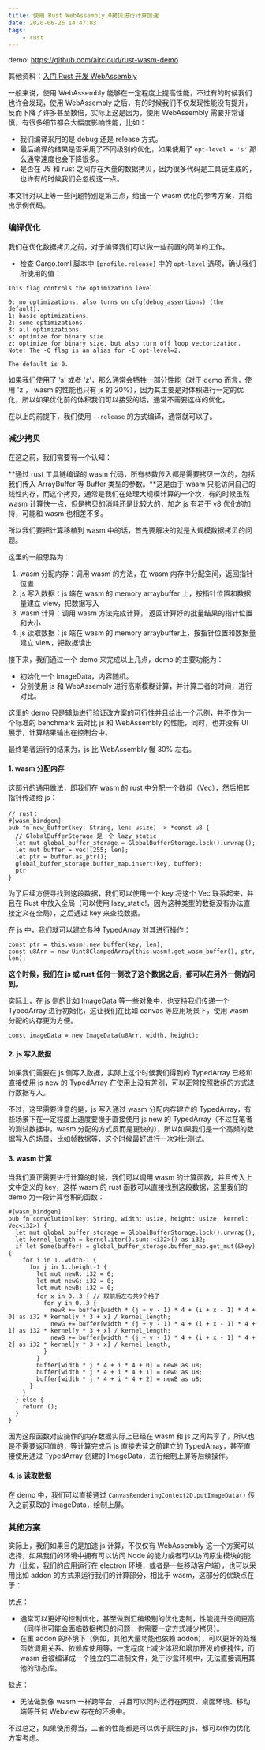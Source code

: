```yaml
---
title: 使用 Rust WebAssembly 0拷贝进行计算加速
date: 2020-06-26 14:47:03
tags:
    - rust
---
```


demo: https://github.com/aircloud/rust-wasm-demo  

其他资料：[入门 Rust 开发 WebAssembly](https://zhuanlan.zhihu.com/p/104299612)

一般来说，使用 WebAssembly 能够在一定程度上提高性能，不过有的时候我们也许会发现，使用 WebAssembly 之后，有的时候我们不仅发现性能没有提升，反而下降了许多甚至数倍，实际上这是因为，使用 WebAssembly 需要非常谨慎，有很多细节都会大幅度影响性能，比如：

* 我们编译采用的是 debug 还是 release 方式。
* 最后编译的结果是否采用了不同级别的优化，如果使用了 `opt-level = 's'` 那么通常速度也会下降很多。
* 是否在 JS 和 rust 之间存在大量的数据拷贝，因为很多代码是工具链生成的，也许有的时候我们会忽视这一点。

本文针对以上等一些问题特别是第三点，给出一个 wasm 优化的参考方案，并给出示例代码。

### 编译优化

我们在优化数据拷贝之前，对于编译我们可以做一些前置的简单的工作。

* 检查 Cargo.toml 脚本中 `[profile.release]` 中的 `opt-level` 选项，确认我们所使用的值：

```
This flag controls the optimization level.

0: no optimizations, also turns on cfg(debug_assertions) (the default).
1: basic optimizations.
2: some optimizations.
3: all optimizations.
s: optimize for binary size.
z: optimize for binary size, but also turn off loop vectorization.
Note: The -O flag is an alias for -C opt-level=2.

The default is 0.
```

如果我们使用了 ‘s’ 或者 'z'，那么通常会牺牲一部分性能（对于 demo 而言，使用 'z'， wasm 的性能也只有 js 的 20%），因为其主要是对体积进行一定的优化，所以如果优化前的体积我们可以接受的话，通常不需要这样的优化。

在以上的前提下，我们使用 `--release` 的方式编译，通常就可以了。

### 减少拷贝

在这之前，我们需要有一个认知：

**通过 rust 工具链编译的 wasm 代码，所有参数传入都是需要拷贝一次的，包括我们传入 ArrayBuffer 等 Buffer 类型的参数。**这是由于 wasm 只能访问自己的线性内存，而这个拷贝，通常是我们在处理大规模计算的一个坎，有的时候虽然 wasm 计算快一点，但是拷贝的消耗还是比较大的，加之 js 有若干 v8 优化的加持，可能和 wasm 也相差不多。

所以我们要把计算移植到 wasm 中的话，首先要解决的就是大规模数据拷贝的问题。

这里的一般思路为：

1. wasm 分配内存：调用 wasm 的方法，在 wasm 内存中分配空间，返回指针位置
2. js 写入数据：js 端在 wasm 的 memory arraybuffer 上，按指针位置和数据量建立 view，把数据写入
3. wasm 计算：调用 wasm 方法完成计算， 返回计算好的批量结果的指针位置和大小
4. js 读取数据：js 端在 wasm 的 memory arraybuffer上，按指针位置和数据量建立 view，把数据读出

接下来，我们通过一个 demo 来完成以上几点，demo 的主要功能为：

* 初始化一个 ImageData，内容随机。
* 分别使用 js 和 WebAssembly 进行高斯模糊计算，并计算二者的时间，进行对比。

这里的 demo 只是辅助进行验证改方案的可行性并且给出一个示例，并不作为一个标准的 benchmark 去对比 js 和 WebAssembly 的性能，同时，也并没有 UI 展示，计算结果输出在控制台中。

最终笔者运行的结果为，js 比 WebAssembly 慢 30% 左右。

#### 1. wasm 分配内存

这部分的通用做法，即我们在 wasm 的 rust 中分配一个数组（Vec），然后把其指针传递给 js：

```
// rust：
#[wasm_bindgen]
pub fn new_buffer(key: String, len: usize) -> *const u8 {
  // GlobalBufferStorage 是一个 lazy_static
  let mut global_buffer_storage = GlobalBufferStorage.lock().unwrap();
  let mut buffer = vec![255; len];
  let ptr = buffer.as_ptr();
  global_buffer_storage.buffer_map.insert(key, buffer);
  ptr
}
```

为了后续方便寻找到这段数据，我们可以使用一个 key 将这个 Vec 联系起来，并且在 Rust 中放入全局（可以使用 lazy_static!，因为这种类型的数据没有办法直接定义在全局），之后通过 key 来查找数据。

在 js 中，我们就可以建立各种 TypedArray 对其进行操作：

```
const ptr = this.wasm!.new_buffer(key, len);
const u8Arr = new Uint8ClampedArray(this.wasm!.get_wasm_buffer(), ptr, len);
```

**这个时候，我们在 js 或 rust 任何一侧改了这个数据之后，都可以在另外一侧访问到。**

实际上，在 js 侧的比如 [ImageData](https://developer.mozilla.org/en-US/docs/Web/API/ImageData/ImageData) 等一些对象中，也支持我们传递一个 TypedArray 进行初始化，这让我们在比如 canvas 等应用场景下，使用 wasm 分配的内存更为方便。

```
const imageData = new ImageData(u8Arr, width, height);
```

#### 2. js 写入数据

如果我们需要在 js 侧写入数据，实际上这个时候我们得到的 TypedArray 已经和直接使用 js new 的 TypedArray 在使用上没有差别，可以正常按照数组的方式进行数据写入。

不过，这里需要注意的是，js 写入通过 wasm 分配内存建立的 TypedArray，有些场景下在一定程度上速度要慢于直接使用 js new 的 TypedArray（不过在笔者的测试数据中，wasm 分配的方式反而是更快的），所以如果我们是一个高频的数据写入的场景，比如帧数据等，这个时候最好进行一次对比测试。


#### 3. wasm 计算

当我们真正需要进行计算的时候，我们可以调用 wasm 的计算函数，并且传入上文中定义的 key，这样 wasm 的 rust 函数可以直接找到这段数据，这里我们的 demo 为一段计算卷积的函数：

```
#[wasm_bindgen]
pub fn convolution(key: String, width: usize, height: usize, kernel: Vec<i32>) {
  let mut global_buffer_storage = GlobalBufferStorage.lock().unwrap();
  let kernel_length = kernel.iter().sum::<i32>() as i32;
  if let Some(buffer) = global_buffer_storage.buffer_map.get_mut(&key) {
    for i in 1..width-1 {
      for j in 1..height-1 {
        let mut newR: i32 = 0;
        let mut newG: i32 = 0;
        let mut newB: i32 = 0;
        for x in 0..3 { // 取前后左右共9个格子
          for y in 0..3 {
            newR += buffer[width * (j + y - 1) * 4 + (i + x - 1) * 4 + 0] as i32 * kernel[y * 3 + x] / kernel_length;
            newG += buffer[width * (j + y - 1) * 4 + (i + x - 1) * 4 + 1] as i32 * kernel[y * 3 + x] / kernel_length;
            newB += buffer[width * (j + y - 1) * 4 + (i + x - 1) * 4 + 2] as i32 * kernel[y * 3 + x] / kernel_length;
          }
        }
        buffer[width * j * 4 + i * 4 + 0] = newR as u8;
        buffer[width * j * 4 + i * 4 + 1] = newG as u8;
        buffer[width * j * 4 + i * 4 + 2] = newB as u8;
      }
    }
  } else {
    return ();
  }
}
```

因为这段函数对应操作的内存数据实际上已经在 wasm 和 js 之间共享了，所以也是不需要返回值的，等计算完成后 js 直接去读之前建立的 TypedArray，甚至直接使用通过 TypedArray 创建的 ImageData，进行绘制上屏等后续操作。

#### 4. js 读取数据

在 demo 中，我们可以直接通过 `CanvasRenderingContext2D.putImageData()` 传入之前获取的 imageData，绘制上屏。

### 其他方案

实际上，我们如果目的是加速 js 计算，不仅仅有 WebAssembly 这一个方案可以选择，如果我们的环境中拥有可以访问 Node 的能力或者可以访问原生模块的能力（比如，我们的应用运行在 electron 环境，或者是一些移动客户端），也可以采用比如 addon 的方式来运行我们的计算部分，相比于 wasm，这部分的优缺点在于：

优点：

* 通常可以更好的控制优化，甚至做到汇编级别的优化定制，性能提升空间更高（同样也可能会面临数据拷贝的问题，也需要一定方式减少拷贝）。
* 在重 addon 的环境下（例如，其他大量功能也依赖 addon），可以更好的处理函数调用关系、依赖库使用等，一定程度上减少体积和增加开发的便捷性，而 wasm 会被编译成一个独立的二进制文件，处于沙盒环境中，无法直接调用其他的动态库。

缺点：

* 无法做到像 wasm 一样跨平台，并且可以同时运行在网页、桌面环境、移动端等任何 Webview 存在的环境中。

不过总之，如果使用得当，二者的性能都是可以优于原生的 js，都可以作为优化方案考虑。
